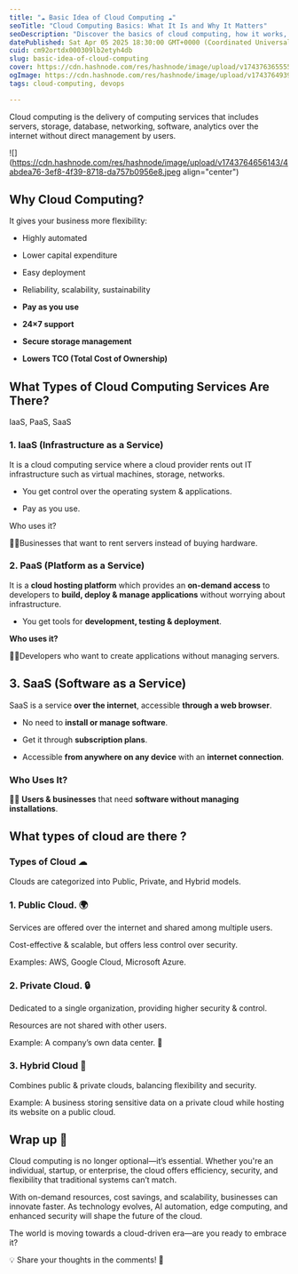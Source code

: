 ```yaml
---
title: "☁ Basic Idea of Cloud Computing ☁"
seoTitle: "Cloud Computing Basics: What It Is and Why It Matters"
seoDescription: "Discover the basics of cloud computing, how it works, and why it's essential for businesses and individuals. Learn about its benefits, types, and real-world"
datePublished: Sat Apr 05 2025 18:30:00 GMT+0000 (Coordinated Universal Time)
cuid: cm92ortdx000309lb2etyh4db
slug: basic-idea-of-cloud-computing
cover: https://cdn.hashnode.com/res/hashnode/image/upload/v1743763655555/4b7b4a56-c2a7-4d5a-8dea-a8d61a67a3dc.jpeg
ogImage: https://cdn.hashnode.com/res/hashnode/image/upload/v1743764939730/5751310c-764e-4bc0-8967-30ce6d6e5e83.jpeg
tags: cloud-computing, devops

---
```


Cloud computing is the delivery of computing services that includes servers, storage, database, networking, software, analytics over the internet without direct management by users.

![](https://cdn.hashnode.com/res/hashnode/image/upload/v1743764656143/4abdea76-3ef8-4f39-8718-da757b0956e8.jpeg align="center")

## **Why Cloud Computing?**

It gives your business more flexibility:

* Highly automated
    
* Lower capital expenditure
    
* Easy deployment
    
* Reliability, scalability, sustainability
    
* **Pay as you use**
    
* **24×7 support**
    
* **Secure storage management**
    
* **Lowers TCO (Total Cost of Ownership)**
    

## What Types of Cloud Computing Services Are There?

IaaS, PaaS, SaaS

### 1\. IaaS (Infrastructure as a Service)

It is a cloud computing service where a cloud provider rents out IT infrastructure such as virtual machines, storage, networks.

* You get control over the operating system & applications.
    
* Pay as you use.
    

Who uses it?

🧑‍💼Businesses that want to rent servers instead of buying hardware.

### **2\. PaaS (Platform as a Service)**

It is a **cloud hosting platform** which provides an **on-demand access** to developers to **build, deploy & manage applications** without worrying about infrastructure.

* You get tools for **development, testing & deployment**.
    

**Who uses it?**

🧑‍💼Developers who want to create applications without managing servers.

## **3\. SaaS (Software as a Service)**

SaaS is a service **over the internet**, accessible **through a web browser**.

* No need to **install or manage software**.
    
* Get it through **subscription plans**.
    
* Accessible **from anywhere on any device** with an **internet connection**.
    

### **Who Uses It?**

🧑‍💼 **Users & businesses** that need **software without managing installations**.

## What types of cloud are there ?

### Types of Cloud ☁

Clouds are categorized into Public, Private, and Hybrid models.

### 1\. Public Cloud. 🌍

Services are offered over the internet and shared among multiple users.

Cost-effective & scalable, but offers less control over security.

Examples: AWS, Google Cloud, Microsoft Azure.

### 2\. Private Cloud. 🔒

Dedicated to a single organization, providing higher security & control.

Resources are not shared with other users.

Example: A company’s own data center. 🏢

### 3\. Hybrid Cloud 🔄

Combines public & private clouds, balancing flexibility and security.

Example: A business storing sensitive data on a private cloud while hosting its website on a public cloud.

## Wrap up 🚀

Cloud computing is no longer optional—it’s essential. Whether you're an individual, startup, or enterprise, the cloud offers efficiency, security, and flexibility that traditional systems can’t match.

With on-demand resources, cost savings, and scalability, businesses can innovate faster. As technology evolves, AI automation, edge computing, and enhanced security will shape the future of the cloud.

The world is moving towards a cloud-driven era—are you ready to embrace it?

💡 Share your thoughts in the comments! 🚀